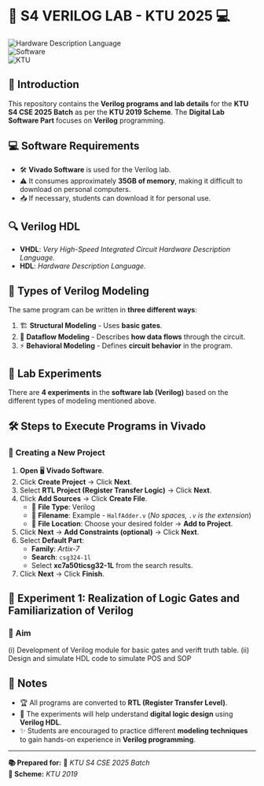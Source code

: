 # 🚀 **S4 VERILOG LAB - KTU 2025** 💻  

![Hardware Description Language](https://img.shields.io/badge/HDL-Verilog-blue)  
![Software](https://img.shields.io/badge/Software-Vivado%20%7C%20Xilinx-red)  
![KTU](https://img.shields.io/badge/Scheme-KTU%202019-orange)  

## 📌 **Introduction**
This repository contains the **Verilog programs and lab details** for the **KTU S4 CSE 2025 Batch** as per the **KTU 2019 Scheme**. The **Digital Lab Software Part** focuses on **Verilog** programming.

## 💻 **Software Requirements**
- 🛠 **Vivado Software** is used for the Verilog lab.
- ⚠️ It consumes approximately **35GB of memory**, making it difficult to download on personal computers.
- 📥 If necessary, students can download it for personal use.

## 🔍 **Verilog HDL**
- **VHDL**: *Very High-Speed Integrated Circuit Hardware Description Language.*
- **HDL**: *Hardware Description Language.*

## 📑 **Types of Verilog Modeling**
The same program can be written in **three different ways**:
1. 🏗 **Structural Modeling** - Uses **basic gates**.
2. 🔄 **Dataflow Modeling** - Describes **how data flows** through the circuit.
3. ⚡ **Behavioral Modeling** - Defines **circuit behavior** in the program.

## 📝 **Lab Experiments**
There are **4 experiments** in the **software lab (Verilog)** based on the different types of modeling mentioned above.

## 🛠 **Steps to Execute Programs in Vivado**
### 🎯 **Creating a New Project**
1. **Open** 🖥 **Vivado Software**.
2. Click **Create Project** → Click **Next**.
3. Select **RTL Project (Register Transfer Logic)** → Click **Next**.
4. Click **Add Sources** → Click **Create File**.
   - 📂 **File Type**: Verilog
   - 📝 **Filename**: Example - `HalfAdder.v` (*No spaces, `.v` is the extension*)
   - 📁 **File Location**: Choose your desired folder → **Add to Project**.
5. Click **Next** → **Add Constraints (optional)** → Click **Next**.
6. Select **Default Part**:
   - **Family**: *Artix-7*
   - **Search**: `csg324-1l`
   - Select **xc7a50ticsg32-1L** from the search results.
7. Click **Next** → Click **Finish**.


## 🔬 **Experiment 1: Realization of Logic Gates and Familiarization of Verilog**
### 📌 **Aim**
(i) Development of Verilog module for basic gates and verift truth table.
(ii) Design and simulate HDL code to simulate POS and SOP





## 🔔 **Notes**
- 🏆 All programs are converted to **RTL (Register Transfer Level)**.
- 🧠 The experiments will help understand **digital logic design** using **Verilog HDL**.
- ✨ Students are encouraged to practice different **modeling techniques** to gain hands-on experience in **Verilog programming**.

---
**📚 Prepared for:** 🏫 *KTU S4 CSE 2025 Batch*  
**📜 Scheme:** *KTU 2019*  
